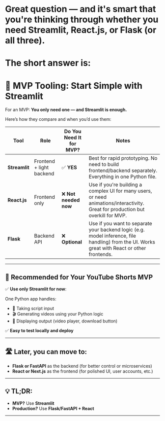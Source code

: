 # Great question — and it's smart that you're thinking through whether you need Streamlit, React.js, or Flask (or all three). 
# The short answer is:

# 🚀 MVP Tooling: Start Simple with Streamlit

For an MVP: **You only need one — and Streamlit is enough.**

Here’s how they compare and when you’d use them:

| Tool      | Role                      | Do You Need It for MVP? | Notes                                                                 |
|-----------|---------------------------|--------------------------|-----------------------------------------------------------------------|
| **Streamlit** | Frontend + light backend | ✅ **YES**                | Best for rapid prototyping. No need to build frontend/backend separately. Everything in one Python file. |
| **React.js**  | Frontend only            | ❌ **Not needed now**     | Use if you're building a complex UI for many users, or need animations/interactivity. Great for production but overkill for MVP. |
| **Flask**     | Backend API              | ❌ **Optional**           | Use if you want to separate your backend logic (e.g. model inference, file handling) from the UI. Works great with React or other frontends. |

---

## 🎯 Recommended for Your YouTube Shorts MVP

✅ **Use only Streamlit for now**:

One Python app handles:

- 📝 Taking script input  
- 🎬 Generating videos using your Python logic  
- 🎥 Displaying output (video player, download button)

✅ **Easy to test locally and deploy**

---

## 🛣️ Later, you can move to:

- **Flask or FastAPI** as the backend (for better control or microservices)
- **React or Next.js** as the frontend (for polished UI, user accounts, etc.)

---

## 💡 TL;DR:

- **MVP?** Use **Streamlit**
- **Production?** Use **Flask/FastAPI + React**

---

